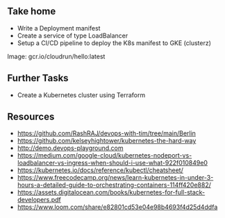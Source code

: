 ## Take home
- Write a Deployment manifest
- Create a service of type LoadBalancer 
- Setup a CI/CD pipeline to deploy the K8s manifest to GKE (clusterz)

Image: gcr.io/cloudrun/hello:latest

## Further Tasks
- Create a Kubernetes cluster using Terraform

## Resources
- https://github.com/RashRAJ/devops-with-tim/tree/main/Berlin
- https://github.com/kelseyhightower/kubernetes-the-hard-way
- http://demo.devops-playground.com
- https://medium.com/google-cloud/kubernetes-nodeport-vs-loadbalancer-vs-ingress-when-should-i-use-what-922f010849e0
- https://kubernetes.io/docs/reference/kubectl/cheatsheet/
- https://www.freecodecamp.org/news/learn-kubernetes-in-under-3-hours-a-detailed-guide-to-orchestrating-containers-114ff420e882/
- https://assets.digitalocean.com/books/kubernetes-for-full-stack-developers.pdf
- https://www.loom.com/share/e82801cd53e04e98b4693f4d25d4ddfa
